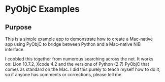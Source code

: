 PyObjC Examples
===============

Purpose
-------

This is a simple example app to demonstrate how to create a Mac-native app using PyObjC to bridge between Python and a Mac-native NIB interface.

I cobbled this together from numerous searching across the net. It works on: Lion 10.7.2, Xcode 4.2 and the versions of Python (2.7) PyObjC that comes as standard on the Mac. I did this purely to teach myself how to do it, so if anyone has comments or corrections, please tell me.
